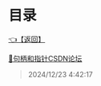 # 目录  


[👈【返回】](/--Catalog--/操作系统/--Catalog--操作系统)  


[📜句柄和指针CSDN论坛](/操作系统/补充：句柄和指针/句柄和指针CSDN论坛.txt)  







> 2024/12/23 4:42:17
